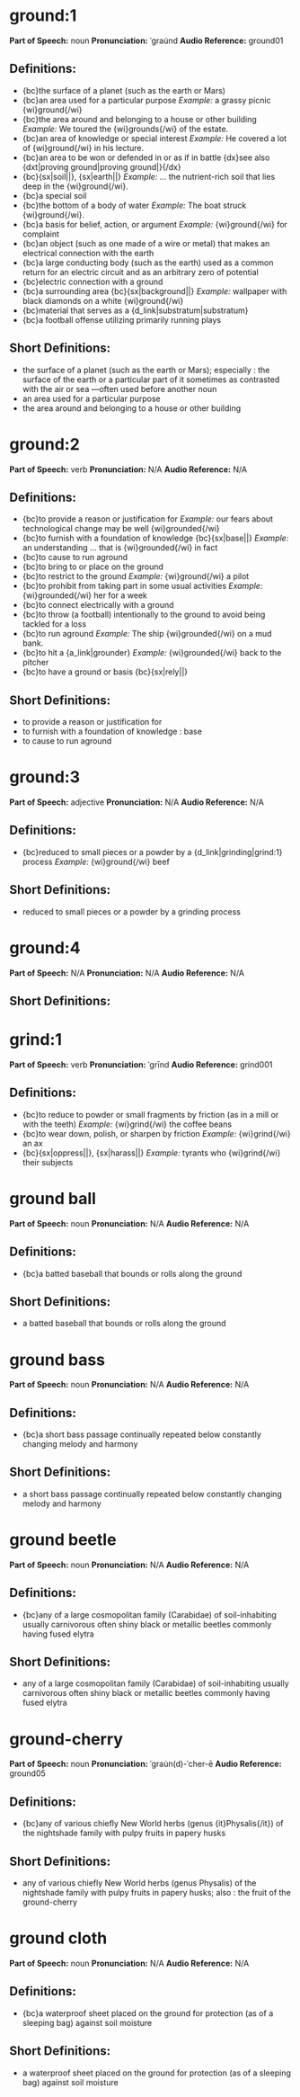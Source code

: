 # ground:1

**Part of Speech:** noun
**Pronunciation:** ˈgrau̇nd
**Audio Reference:** ground01

## Definitions:
- {bc}the surface of a planet (such as the earth or Mars)
- {bc}an area used for a particular purpose 
  *Example:* a grassy picnic {wi}ground{/wi}
- {bc}the area around and belonging to a house or other building 
  *Example:* We toured the {wi}grounds{/wi} of the estate.
- {bc}an area of knowledge or special interest 
  *Example:* He covered a lot of {wi}ground{/wi} in his lecture.
- {bc}an area to be won or defended in or as if in battle {dx}see also {dxt|proving ground|proving ground|}{/dx}
- {bc}{sx|soil||}, {sx|earth||} 
  *Example:* … the nutrient-rich soil that lies deep in the {wi}ground{/wi}.
- {bc}a special soil
- {bc}the bottom of a body of water 
  *Example:* The boat struck {wi}ground{/wi}.
- {bc}a basis for belief, action, or argument 
  *Example:* {wi}ground{/wi} for complaint
- {bc}an object (such as one made of a wire or metal) that makes an electrical connection with the earth
- {bc}a large conducting body (such as the earth) used as a common return for an electric circuit and as an arbitrary zero of potential
- {bc}electric connection with a ground
- {bc}a surrounding area {bc}{sx|background||} 
  *Example:* wallpaper with black diamonds on a white {wi}ground{/wi}
- {bc}material that serves as a {d_link|substratum|substratum}
- {bc}a football offense utilizing primarily running plays

## Short Definitions:
- the surface of a planet (such as the earth or Mars); especially : the surface of the earth or a particular part of it sometimes as contrasted with the air or sea —often used before another noun
- an area used for a particular purpose
- the area around and belonging to a house or other building
# ground:2

**Part of Speech:** verb
**Pronunciation:** N/A
**Audio Reference:** N/A

## Definitions:
- {bc}to provide a reason or justification for 
  *Example:* our fears about technological change may be well {wi}grounded{/wi}
- {bc}to furnish with a foundation of knowledge {bc}{sx|base||} 
  *Example:* an understanding … that is {wi}grounded{/wi} in fact
- {bc}to cause to run aground
- {bc}to bring to or place on the ground
- {bc}to restrict to the ground 
  *Example:* {wi}ground{/wi} a pilot
- {bc}to prohibit from taking part in some usual activities 
  *Example:* {wi}grounded{/wi} her for a week
- {bc}to connect electrically with a ground
- {bc}to throw (a football) intentionally to the ground to avoid being tackled for a loss
- {bc}to run aground 
  *Example:* The ship {wi}grounded{/wi} on a mud bank.
- {bc}to hit a {a_link|grounder} 
  *Example:* {wi}grounded{/wi} back to the pitcher
- {bc}to have a ground or basis {bc}{sx|rely||}

## Short Definitions:
- to provide a reason or justification for
- to furnish with a foundation of knowledge : base
- to cause to run aground
# ground:3

**Part of Speech:** adjective
**Pronunciation:** N/A
**Audio Reference:** N/A

## Definitions:
- {bc}reduced to small pieces or a powder by a {d_link|grinding|grind:1} process 
  *Example:* {wi}ground{/wi} beef

## Short Definitions:
- reduced to small pieces or a powder by a grinding process
# ground:4

**Part of Speech:** N/A
**Pronunciation:** N/A
**Audio Reference:** N/A


## Short Definitions:
# grind:1

**Part of Speech:** verb
**Pronunciation:** ˈgrīnd
**Audio Reference:** grind001

## Definitions:
- {bc}to reduce to powder or small fragments by friction (as in a mill or with the teeth) 
  *Example:* {wi}grind{/wi} the coffee beans
- {bc}to wear down, polish, or sharpen by friction 
  *Example:* {wi}grind{/wi} an ax
- {bc}{sx|oppress||}, {sx|harass||} 
  *Example:* tyrants who {wi}grind{/wi} their subjects
# ground ball

**Part of Speech:** noun
**Pronunciation:** N/A
**Audio Reference:** N/A

## Definitions:
- {bc}a batted baseball that bounds or rolls along the ground

## Short Definitions:
- a batted baseball that bounds or rolls along the ground
# ground bass

**Part of Speech:** noun
**Pronunciation:** N/A
**Audio Reference:** N/A

## Definitions:
- {bc}a short bass passage continually repeated below constantly changing melody and harmony

## Short Definitions:
- a short bass passage continually repeated below constantly changing melody and harmony
# ground beetle

**Part of Speech:** noun
**Pronunciation:** N/A
**Audio Reference:** N/A

## Definitions:
- {bc}any of a large cosmopolitan family (Carabidae) of soil-inhabiting usually carnivorous often shiny black or metallic beetles commonly having fused elytra

## Short Definitions:
- any of a large cosmopolitan family (Carabidae) of soil-inhabiting usually carnivorous often shiny black or metallic beetles commonly having fused elytra
# ground-cherry

**Part of Speech:** noun
**Pronunciation:** ˈgrau̇n(d)-ˈcher-ē
**Audio Reference:** ground05

## Definitions:
- {bc}any of various chiefly New World herbs (genus {it}Physalis{/it}) of the nightshade family with pulpy fruits in papery husks

## Short Definitions:
- any of various chiefly New World herbs (genus Physalis) of the nightshade family with pulpy fruits in papery husks; also : the fruit of the ground-cherry
# ground cloth

**Part of Speech:** noun
**Pronunciation:** N/A
**Audio Reference:** N/A

## Definitions:
- {bc}a waterproof sheet placed on the ground for protection (as of a sleeping bag) against soil moisture

## Short Definitions:
- a waterproof sheet placed on the ground for protection (as of a sleeping bag) against soil moisture

